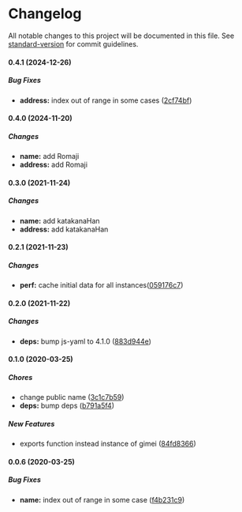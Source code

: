 # Changelog

All notable changes to this project will be documented in this file. See [standard-version](https://github.com/conventional-changelog/standard-version) for commit guidelines.

#### 0.4.1 (2024-12-26)


##### Bug Fixes

* **address:** index out of range in some cases ([2cf74bf](https://github.com/longgt/node-gimei/commit/2cf74bf73f76eaefcac1abd9e8463b33159d2fb6))

#### 0.4.0 (2024-11-20)

##### Changes

* **name:** add Romaji
* **address:** add Romaji

#### 0.3.0 (2021-11-24)

##### Changes

* **name:** add katakanaHan
* **address:** add katakanaHan

#### 0.2.1 (2021-11-23)

##### Changes

* **perf:** cache initial data for all instances([059176c7](https://github.com/longgt/node-gimei/commit/059176c7de4cef8dd6f3202fcc14f019bec5a6a0))

#### 0.2.0 (2021-11-22)

##### Changes

* **deps:**  bump js-yaml to 4.1.0 ([883d944e](https://github.com/longgt/node-gimei/commit/883d944e4f2399264bbabee51e52efd66e123c0f))

#### 0.1.0 (2020-03-25)

##### Chores

*  change public name ([3c1c7b59](https://github.com/longgt/node-gimei/commit/3c1c7b59ee1591b9432f3e05031c047fb3976089))
* **deps:**  bump deps ([b791a5f4](https://github.com/longgt/node-gimei/commit/b791a5f47417457b8a8dd1e495fb4dc598bf7688))

##### New Features

*  exports function instead instance of gimei ([84fd8366](https://github.com/longgt/node-gimei/commit/84fd83669a68a63cd870bc381971e898e857cdcc))

#### 0.0.6 (2020-03-25)

##### Bug Fixes

* **name:**  index out of range in some case ([f4b231c9](https://github.com/longgt/node-gimei/commit/f4b231c92f4f6c99ae50a78834dc8956914bc58e))

